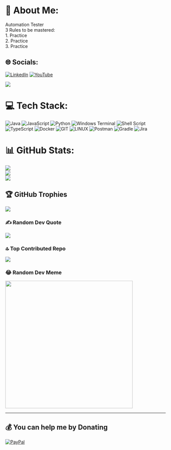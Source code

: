 # 💫 About Me:
Automation Tester <br>3 Rules to be mastered:<br>    1. Practice<br>    2. Practice<br>    3. Practice<br>


## 🌐 Socials:
[![LinkedIn](https://img.shields.io/badge/LinkedIn-%230077B5.svg?logo=linkedin&logoColor=white)](https://linkedin.com/in/ganeshk627) [![YouTube](https://img.shields.io/badge/YouTube-%23FF0000.svg?logo=YouTube&logoColor=white)](https://youtube.com/@howtoautomateseries) 

[![](https://visitcount.itsvg.in/api?id=ganeshk627&icon=8&color=8)](https://visitcount.itsvg.in)

# 💻 Tech Stack:
![Java](https://img.shields.io/badge/java-%23ED8B00.svg?style=plastic&logo=openjdk&logoColor=white) ![JavaScript](https://img.shields.io/badge/javascript-%23323330.svg?style=plastic&logo=javascript&logoColor=%23F7DF1E) ![Python](https://img.shields.io/badge/python-3670A0?style=plastic&logo=python&logoColor=ffdd54) ![Windows Terminal](https://img.shields.io/badge/Windows%20Terminal-%234D4D4D.svg?style=plastic&logo=windows-terminal&logoColor=white) ![Shell Script](https://img.shields.io/badge/shell_script-%23121011.svg?style=plastic&logo=gnu-bash&logoColor=white) ![TypeScript](https://img.shields.io/badge/typescript-%23007ACC.svg?style=plastic&logo=typescript&logoColor=white) ![Docker](https://img.shields.io/badge/docker-%230db7ed.svg?style=plastic&logo=docker&logoColor=white) ![GIT](https://img.shields.io/badge/Git-fc6d26?style=plastic&logo=git&logoColor=white) ![LINUX](https://img.shields.io/badge/Linux-FCC624?style=plastic&logo=linux&logoColor=black) ![Postman](https://img.shields.io/badge/Postman-FF6C37?style=plastic&logo=postman&logoColor=white) ![Gradle](https://img.shields.io/badge/Gradle-02303A.svg?style=plastic&logo=Gradle&logoColor=white) ![Jira](https://img.shields.io/badge/jira-%230A0FFF.svg?style=plastic&logo=jira&logoColor=white)
# 📊 GitHub Stats:
![](https://github-readme-stats.vercel.app/api?username=ganeshk627&theme=dark&hide_border=true&include_all_commits=true&count_private=true)<br/>
![](https://github-readme-streak-stats.herokuapp.com/?user=ganeshk627&theme=dark&hide_border=true)<br/>
![](https://github-readme-stats.vercel.app/api/top-langs/?username=ganeshk627&theme=dark&hide_border=true&include_all_commits=true&count_private=true&layout=compact)

## 🏆 GitHub Trophies
![](https://github-profile-trophy.vercel.app/?username=ganeshk627&theme=radical&no-frame=true&no-bg=true&margin-w=4)

### ✍️ Random Dev Quote
![](https://quotes-github-readme.vercel.app/api?type=horizontal&theme=radical)

### 🔝 Top Contributed Repo
![](https://github-contributor-stats.vercel.app/api?username=ganeshk627&limit=5&theme=darkhub&combine_all_yearly_contributions=true)

### 😂 Random Dev Meme
<img src='https://randommeme-five.vercel.app/' style="height: 400px;"/>

---

  ## 💰 You can help me by Donating
  [![PayPal](https://img.shields.io/badge/PayPal-00457C?style=for-the-badge&logo=paypal&logoColor=white)](https://paypal.me/https://paypal.me/kannanganesh?country.x=IN&locale.x=en_GB) 

  
<!-- Proudly created with GPRM ( https://gprm.itsvg.in ) -->
